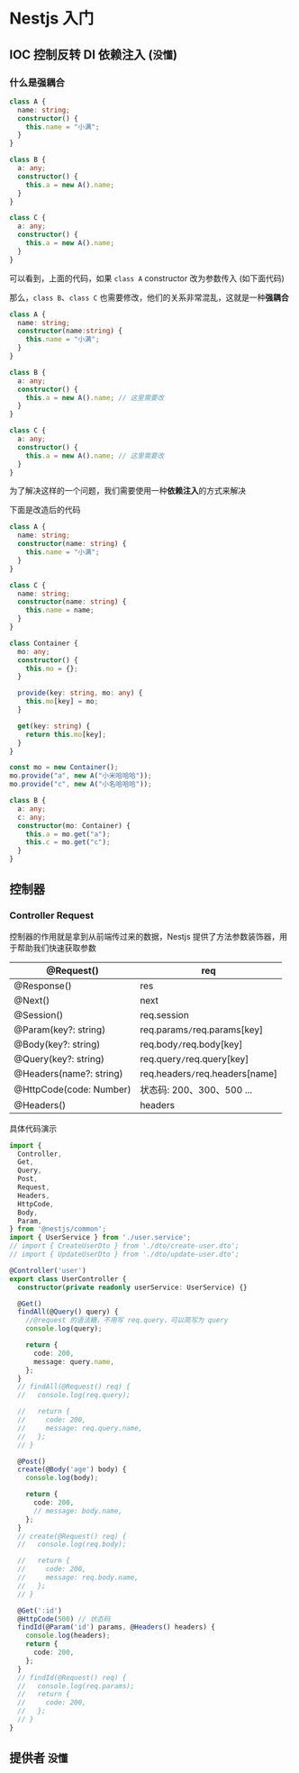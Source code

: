 # Nestjs 入门

## IOC 控制反转 DI 依赖注入 (`没懂`)

### 什么是强耦合

```typescript
class A {
  name: string;
  constructor() {
    this.name = "小满";
  }
}

class B {
  a: any;
  constructor() {
    this.a = new A().name;
  }
}

class C {
  a: any;
  constructor() {
    this.a = new A().name;
  }
}
```

可以看到，上面的代码，如果 `class A` constructor 改为参数传入 (如下面代码)

那么，`class B`、`class C` 也需要修改，他们的关系非常混乱，这就是一种**强耦合**

```typescript
class A {
  name: string;
  constructor(name:string) {
    this.name = "小满";
  }
}

class B {
  a: any;
  constructor() {
    this.a = new A().name; // 这里需要改
  }
}

class C {
  a: any;
  constructor() {
    this.a = new A().name; // 这里需要改
  }
}
```

为了解决这样的一个问题，我们需要使用一种**依赖注入**的方式来解决

下面是改造后的代码

```typescript
class A {
  name: string;
  constructor(name: string) {
    this.name = "小满";
  }
}

class C {
  name: string;
  constructor(name: string) {
    this.name = name;
  }
}

class Container {
  mo: any;
  constructor() {
    this.mo = {};
  }

  provide(key: string, mo: any) {
    this.mo[key] = mo;
  }

  get(key: string) {
    return this.mo[key];
  }
}

const mo = new Container();
mo.provide("a", new A("小米哈哈哈"));
mo.provide("c", new A("小名哈哈哈"));

class B {
  a: any;
  c: any;
  constructor(mo: Container) {
    this.a = mo.get("a");
    this.c = mo.get("c");
  }
}
```



## 控制器

### Controller Request

控制器的作用就是拿到从前端传过来的数据，Nestjs 提供了方法参数装饰器，用于帮助我们快速获取参数

| @Request()              | req                             |
| ----------------------- | ------------------------------- |
| @Response()             | res                             |
| @Next()                 | next                            |
| @Session()              | req.session                     |
| @Param(key?: string)    | req.params`/`req.params[key]    |
| @Body(key?: string)     | req.body`/`req.body[key]        |
| @Query(key?: string)    | req.query`/`req.query[key]      |
| @Headers(name?: string) | req.headers`/`req.headers[name] |
| @HttpCode(code: Number) | 状态码: 200、300、500 ...       |
| @Headers()              | headers                         |

具体代码演示

```typescript
import {
  Controller,
  Get,
  Query,
  Post,
  Request,
  Headers,
  HttpCode,
  Body,
  Param,
} from '@nestjs/common';
import { UserService } from './user.service';
// import { CreateUserDto } from './dto/create-user.dto';
// import { UpdateUserDto } from './dto/update-user.dto';

@Controller('user')
export class UserController {
  constructor(private readonly userService: UserService) {}

  @Get()
  findAll(@Query() query) {
    //@request 的语法糖，不用写 req.query，可以简写为 query
    console.log(query);

    return {
      code: 200,
      message: query.name,
    };
  }
  // findAll(@Request() req) {
  //   console.log(req.query);

  //   return {
  //     code: 200,
  //     message: req.query.name,
  //   };
  // }

  @Post()
  create(@Body('age') body) {
    console.log(body);

    return {
      code: 200,
      // message: body.name,
    };
  }
  // create(@Request() req) {
  //   console.log(req.body);

  //   return {
  //     code: 200,
  //     message: req.body.name,
  //   };
  // }

  @Get(':id')
  @HttpCode(500) // 状态码
  findId(@Param('id') params, @Headers() headers) {
    console.log(headers);
    return {
      code: 200,
    };
  }
  // findId(@Request() req) {
  //   console.log(req.params);
  //   return {
  //     code: 200,
  //   };
  // }
}
```



## 提供者 `没懂`

